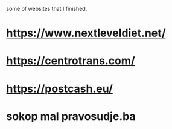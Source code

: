 some of websites that I finished.
# https://www.nextleveldiet.net/
# https://centrotrans.com/
# https://postcash.eu/
# sokop mal pravosudje.ba
